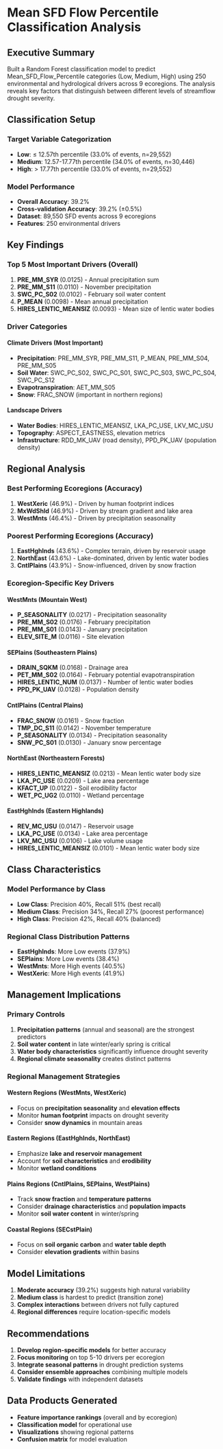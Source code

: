 # Mean SFD Flow Percentile Classification Analysis

## Executive Summary

Built a Random Forest classification model to predict Mean_SFD_Flow_Percentile categories (Low, Medium, High) using 250 environmental and hydrological drivers across 9 ecoregions. The analysis reveals key factors that distinguish between different levels of streamflow drought severity.

## Classification Setup

### Target Variable Categorization
- **Low**: ≤ 12.57th percentile (33.0% of events, n=29,552)
- **Medium**: 12.57-17.77th percentile (34.0% of events, n=30,446)  
- **High**: > 17.77th percentile (33.0% of events, n=29,552)

### Model Performance
- **Overall Accuracy**: 39.2%
- **Cross-validation Accuracy**: 39.2% (±0.5%)
- **Dataset**: 89,550 SFD events across 9 ecoregions
- **Features**: 250 environmental drivers

## Key Findings

### Top 5 Most Important Drivers (Overall)

1. **PRE_MM_SYR** (0.0125) - Annual precipitation sum
2. **PRE_MM_S11** (0.0110) - November precipitation  
3. **SWC_PC_S02** (0.0102) - February soil water content
4. **P_MEAN** (0.0098) - Mean annual precipitation
5. **HIRES_LENTIC_MEANSIZ** (0.0093) - Mean size of lentic water bodies

### Driver Categories

#### Climate Drivers (Most Important)
- **Precipitation**: PRE_MM_SYR, PRE_MM_S11, P_MEAN, PRE_MM_S04, PRE_MM_S05
- **Soil Water**: SWC_PC_S02, SWC_PC_S01, SWC_PC_S03, SWC_PC_S04, SWC_PC_S12
- **Evapotranspiration**: AET_MM_S05
- **Snow**: FRAC_SNOW (important in northern regions)

#### Landscape Drivers
- **Water Bodies**: HIRES_LENTIC_MEANSIZ, LKA_PC_USE, LKV_MC_USU
- **Topography**: ASPECT_EASTNESS, elevation metrics
- **Infrastructure**: RDD_MK_UAV (road density), PPD_PK_UAV (population density)

## Regional Analysis

### Best Performing Ecoregions (Accuracy)
1. **WestXeric** (46.9%) - Driven by human footprint indices
2. **MxWdShld** (46.9%) - Driven by stream gradient and lake area
3. **WestMnts** (46.4%) - Driven by precipitation seasonality

### Poorest Performing Ecoregions (Accuracy)
1. **EastHghlnds** (43.6%) - Complex terrain, driven by reservoir usage
2. **NorthEast** (43.6%) - Lake-dominated, driven by lentic water bodies
3. **CntlPlains** (43.9%) - Snow-influenced, driven by snow fraction

### Ecoregion-Specific Key Drivers

#### WestMnts (Mountain West)
- **P_SEASONALITY** (0.0217) - Precipitation seasonality
- **PRE_MM_S02** (0.0176) - February precipitation
- **PRE_MM_S01** (0.0143) - January precipitation
- **ELEV_SITE_M** (0.0116) - Site elevation

#### SEPlains (Southeastern Plains)  
- **DRAIN_SQKM** (0.0168) - Drainage area
- **PET_MM_S02** (0.0164) - February potential evapotranspiration
- **HIRES_LENTIC_NUM** (0.0137) - Number of lentic water bodies
- **PPD_PK_UAV** (0.0128) - Population density

#### CntlPlains (Central Plains)
- **FRAC_SNOW** (0.0161) - Snow fraction
- **TMP_DC_S11** (0.0142) - November temperature
- **P_SEASONALITY** (0.0134) - Precipitation seasonality
- **SNW_PC_S01** (0.0130) - January snow percentage

#### NorthEast (Northeastern Forests)
- **HIRES_LENTIC_MEANSIZ** (0.0213) - Mean lentic water body size
- **LKA_PC_USE** (0.0209) - Lake area percentage
- **KFACT_UP** (0.0122) - Soil erodibility factor
- **WET_PC_UG2** (0.0110) - Wetland percentage

#### EastHghlnds (Eastern Highlands)
- **REV_MC_USU** (0.0147) - Reservoir usage
- **LKA_PC_USE** (0.0134) - Lake area percentage
- **LKV_MC_USU** (0.0106) - Lake volume usage
- **HIRES_LENTIC_MEANSIZ** (0.0101) - Mean lentic water body size

## Class Characteristics

### Model Performance by Class
- **Low Class**: Precision 40%, Recall 51% (best recall)
- **Medium Class**: Precision 34%, Recall 27% (poorest performance)
- **High Class**: Precision 42%, Recall 40% (balanced)

### Regional Class Distribution Patterns
- **EastHghlnds**: More Low events (37.9%)
- **SEPlains**: More Low events (38.4%)  
- **WestMnts**: More High events (40.5%)
- **WestXeric**: More High events (41.9%)

## Management Implications

### Primary Controls
1. **Precipitation patterns** (annual and seasonal) are the strongest predictors
2. **Soil water content** in late winter/early spring is critical
3. **Water body characteristics** significantly influence drought severity
4. **Regional climate seasonality** creates distinct patterns

### Regional Management Strategies

#### Western Regions (WestMnts, WestXeric)
- Focus on **precipitation seasonality** and **elevation effects**
- Monitor **human footprint** impacts on drought severity
- Consider **snow dynamics** in mountain areas

#### Eastern Regions (EastHghlnds, NorthEast)
- Emphasize **lake and reservoir management**
- Account for **soil characteristics** and **erodibility**
- Monitor **wetland conditions**

#### Plains Regions (CntlPlains, SEPlains, WestPlains)
- Track **snow fraction** and **temperature patterns**
- Consider **drainage characteristics** and **population impacts**
- Monitor **soil water content** in winter/spring

#### Coastal Regions (SECstPlain)
- Focus on **soil organic carbon** and **water table depth**
- Consider **elevation gradients** within basins

## Model Limitations

1. **Moderate accuracy** (39.2%) suggests high natural variability
2. **Medium class** is hardest to predict (transition zone)
3. **Complex interactions** between drivers not fully captured
4. **Regional differences** require location-specific models

## Recommendations

1. **Develop region-specific models** for better accuracy
2. **Focus monitoring** on top 5-10 drivers per ecoregion
3. **Integrate seasonal patterns** in drought prediction systems
4. **Consider ensemble approaches** combining multiple models
5. **Validate findings** with independent datasets

## Data Products Generated

- **Feature importance rankings** (overall and by ecoregion)
- **Classification model** for operational use
- **Visualizations** showing regional patterns
- **Confusion matrix** for model evaluation